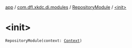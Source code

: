 [app](../../index.md) / [com.dfl.xkdc.di.modules](../index.md) / [RepositoryModule](index.md) / [&lt;init&gt;](./-init-.md)

# &lt;init&gt;

`RepositoryModule(context: `[`Context`](https://developer.android.com/reference/android/content/Context.html)`)`